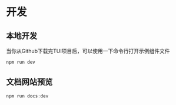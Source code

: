 # 开发
## 本地开发
当你从Github下载完TUI项目后，可以使用一下命令行打开示例组件文件

```js
npm run dev
```

## 文档网站预览

```js
npm run docs:dev
```